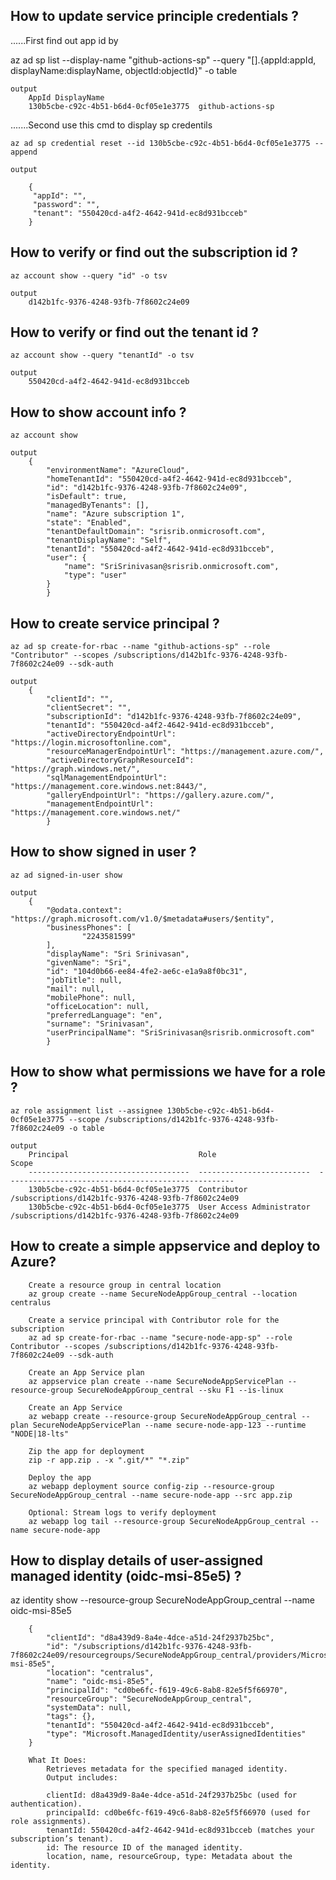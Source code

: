 How to update service principle credentials ? 
----------------------------------------------------------------------------

......First find out app id by 

az ad sp list --display-name "github-actions-sp" --query "[].{appId:appId, displayName:displayName, objectId:objectId}" -o table

    output
        AppId DisplayName
        130b5cbe-c92c-4b51-b6d4-0cf05e1e3775  github-actions-sp

.......Second use this cmd to display sp credentils 

    az ad sp credential reset --id 130b5cbe-c92c-4b51-b6d4-0cf05e1e3775 --append
    
    output

        {
         "appId": "",
         "password": "",
         "tenant": "550420cd-a4f2-4642-941d-ec8d931bcceb"
        }


How to verify or find out the subscription id ? 
----------------------------------------------------------------------------
    az account show --query "id" -o tsv

    output
        d142b1fc-9376-4248-93fb-7f8602c24e09

How to verify or find out the tenant id ? 
----------------------------------------------------------------------------
    az account show --query "tenantId" -o tsv

    output
        550420cd-a4f2-4642-941d-ec8d931bcceb

How to show account info ? 
----------------------------------------------------------------------------
    az account show

    output
        {
            "environmentName": "AzureCloud",
            "homeTenantId": "550420cd-a4f2-4642-941d-ec8d931bcceb",
            "id": "d142b1fc-9376-4248-93fb-7f8602c24e09",
            "isDefault": true,
            "managedByTenants": [],
            "name": "Azure subscription 1",
            "state": "Enabled",
            "tenantDefaultDomain": "srisrib.onmicrosoft.com",
            "tenantDisplayName": "Self",
            "tenantId": "550420cd-a4f2-4642-941d-ec8d931bcceb",
            "user": {
                "name": "SriSrinivasan@srisrib.onmicrosoft.com",
                "type": "user"
            }
            }

How to create service principal ? 
----------------------------------------------------------------------------
    az ad sp create-for-rbac --name "github-actions-sp" --role "Contributor" --scopes /subscriptions/d142b1fc-9376-4248-93fb-7f8602c24e09 --sdk-auth

    output
        {
            "clientId": "",
            "clientSecret": "",
            "subscriptionId": "d142b1fc-9376-4248-93fb-7f8602c24e09",
            "tenantId": "550420cd-a4f2-4642-941d-ec8d931bcceb",
            "activeDirectoryEndpointUrl": "https://login.microsoftonline.com",
            "resourceManagerEndpointUrl": "https://management.azure.com/",
            "activeDirectoryGraphResourceId": "https://graph.windows.net/",
            "sqlManagementEndpointUrl": "https://management.core.windows.net:8443/",
            "galleryEndpointUrl": "https://gallery.azure.com/",
            "managementEndpointUrl": "https://management.core.windows.net/"
            }
How to show signed in user ? 
----------------------------------------------------------------------------
    az ad signed-in-user show

    output
        {
            "@odata.context": "https://graph.microsoft.com/v1.0/$metadata#users/$entity",
            "businessPhones": [
                    "2243581599"
            ],
            "displayName": "Sri Srinivasan",
            "givenName": "Sri",
            "id": "104d0b66-ee84-4fe2-ae6c-e1a9a8f0bc31",
            "jobTitle": null,
            "mail": null,
            "mobilePhone": null,
            "officeLocation": null,
            "preferredLanguage": "en",
            "surname": "Srinivasan",
            "userPrincipalName": "SriSrinivasan@srisrib.onmicrosoft.com"
            }

How to show what permissions we have for a role ? 
----------------------------------------------------------------------------
    az role assignment list --assignee 130b5cbe-c92c-4b51-b6d4-0cf05e1e3775 --scope /subscriptions/d142b1fc-9376-4248-93fb-7f8602c24e09 -o table

    output
        Principal                             Role                       Scope
        ------------------------------------  -------------------------  ---------------------------------------------------
        130b5cbe-c92c-4b51-b6d4-0cf05e1e3775  Contributor                /subscriptions/d142b1fc-9376-4248-93fb-7f8602c24e09
        130b5cbe-c92c-4b51-b6d4-0cf05e1e3775  User Access Administrator  /subscriptions/d142b1fc-9376-4248-93fb-7f8602c24e09

How to create a simple appservice and deploy to Azure?
----------------------------------------------------------------------------
        Create a resource group in central location
        az group create --name SecureNodeAppGroup_central --location centralus

        Create a service principal with Contributor role for the subscription
        az ad sp create-for-rbac --name "secure-node-app-sp" --role Contributor --scopes /subscriptions/d142b1fc-9376-4248-93fb-7f8602c24e09 --sdk-auth

        Create an App Service plan
        az appservice plan create --name SecureNodeAppServicePlan --resource-group SecureNodeAppGroup_central --sku F1 --is-linux

        Create an App Service
        az webapp create --resource-group SecureNodeAppGroup_central --plan SecureNodeAppServicePlan --name secure-node-app-123 --runtime "NODE|18-lts"

        Zip the app for deployment
        zip -r app.zip . -x ".git/*" "*.zip"

        Deploy the app
        az webapp deployment source config-zip --resource-group SecureNodeAppGroup_central --name secure-node-app --src app.zip

        Optional: Stream logs to verify deployment
        az webapp log tail --resource-group SecureNodeAppGroup_central --name secure-node-app


How to display details of user-assigned managed identity (oidc-msi-85e5) ?
----------------------------------------------------------------------------
az identity show --resource-group SecureNodeAppGroup_central --name oidc-msi-85e5
    
        {
            "clientId": "d8a439d9-8a4e-4dce-a51d-24f2937b25bc",
            "id": "/subscriptions/d142b1fc-9376-4248-93fb-7f8602c24e09/resourcegroups/SecureNodeAppGroup_central/providers/Microsoft.ManagedIdentity/userAssignedIdentities/oidc-msi-85e5",
            "location": "centralus",
            "name": "oidc-msi-85e5",
            "principalId": "cd0be6fc-f619-49c6-8ab8-82e5f5f66970",
            "resourceGroup": "SecureNodeAppGroup_central",
            "systemData": null,
            "tags": {},
            "tenantId": "550420cd-a4f2-4642-941d-ec8d931bcceb",
            "type": "Microsoft.ManagedIdentity/userAssignedIdentities"
        }

        What It Does:
            Retrieves metadata for the specified managed identity.
            Output includes:

            clientId: d8a439d9-8a4e-4dce-a51d-24f2937b25bc (used for authentication).
            principalId: cd0be6fc-f619-49c6-8ab8-82e5f5f66970 (used for role assignments).
            tenantId: 550420cd-a4f2-4642-941d-ec8d931bcceb (matches your subscription’s tenant).
            id: The resource ID of the managed identity.
            location, name, resourceGroup, type: Metadata about the identity.